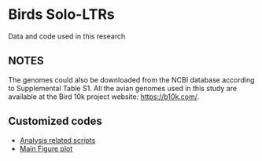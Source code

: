 # Birds Solo-LTRs
Data and code used in this research
## NOTES
The genomes could also be downloaded from the NCBI database according to Supplemental Table S1. All the avian genomes used in this study are available at the Bird 10k project website: https://b10k.com/.
## Customized codes
- [Analysis related scripts](script/example.sh)
- [Main Figure plot](plot/Main_Plot.Rmd)

